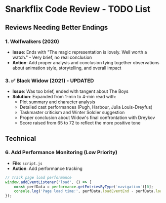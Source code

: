# Snarkflix Code Review - TODO List

## Reviews Needing Better Endings

### 1. Wolfwalkers (2020)
- **Issue**: Ends with "The magic representation is lovely. Well worth a watch." - Very brief, no real conclusion
- **Action**: Add proper analysis and conclusion tying together observations about animation style, storytelling, and overall impact


### 3. ✅ Black Widow (2021) - UPDATED
- **Issue**: Was too brief, ended with tangent about The Boys
- **Solution**: Expanded from 1-min to 4-min read with:
  - Plot summary and character analysis
  - Detailed cast performances (Pugh, Harbour, Julia Louis-Dreyfus)
  - Taskmaster criticism and Winter Soldier suggestion
  - Proper conclusion about Widow's final confrontation with Dreykov
  - Score raised from 65 to 72 to reflect the more positive tone

## Technical



### 6. Add Performance Monitoring (Low Priority)
- **File**: `script.js`
- **Action**: Add performance tracking
```javascript
// Track page load performance
window.addEventListener('load', () => {
    const perfData = performance.getEntriesByType('navigation')[0];
    console.log('Page load time:', perfData.loadEventEnd - perfData.loadEventStart);
});
```
